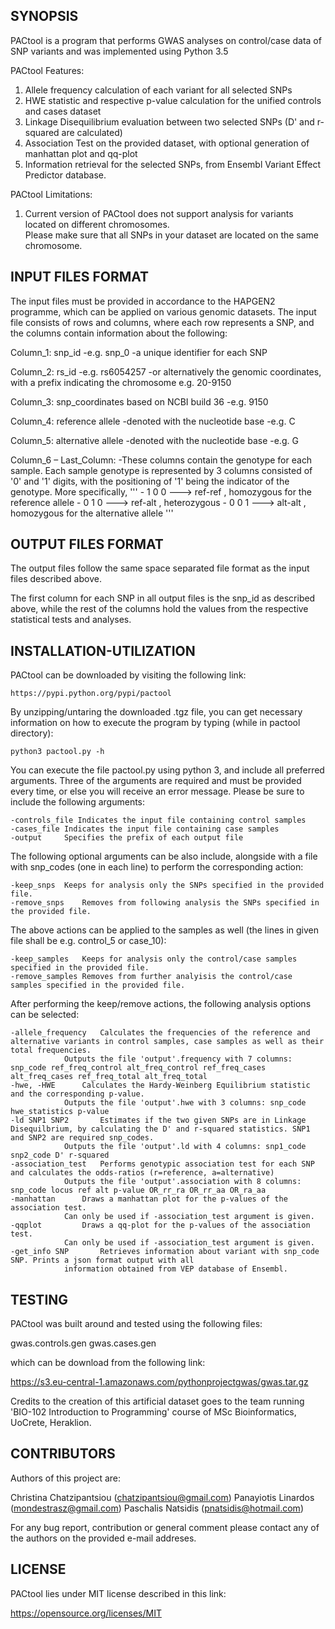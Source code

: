 ## SYNOPSIS


PACtool is a program that performs GWAS analyses on control/case data of SNP variants and was implemented using Python 3.5

PACtool Features:
   
1. Allele frequency calculation of each variant for all selected SNPs
2. HWE statistic and  respective p-value calculation for the unified controls and cases dataset
3. Linkage Disequilibrium evaluation between two selected SNPs  (D' and r-squared are calculated)
4. Association Test on the provided dataset, with optional generation of manhattan plot and qq-plot
5. Information retrieval for the selected SNPs, from Ensembl Variant Effect Predictor database.

PACtool Limitations:
	 
1. Current version of PACtool does not support analysis for variants located on different chromosomes.   
   Please make sure that all SNPs in your dataset are located on the same chromosome.


## INPUT FILES FORMAT

The input files must be provided in accordance to the HAPGEN2 programme, which can be
applied on various genomic datasets. The input file consists of rows and columns, 
where each row represents a SNP, and the columns contain information about the following: 

Column_1: snp_id
	-e.g. snp_0
	-a unique identifier for each SNP 
	

Column_2: rs_id 
	-e.g. rs6054257
	-or alternatively  the genomic coordinates, with a prefix indicating the chromosome e.g. 20-9150

Column_3: snp_coordinates based on NCBI build 36
	-e.g. 9150

Column_4: reference allele
	-denoted with the nucleotide base
	-e.g. C

Column_5: alternative allele
	-denoted with the nucleotide base
	-e.g. G

Column_6 – Last_Column:
	-These columns contain the genotype for each sample. 
	 Each sample genotype is represented by 3 columns consisted of '0' and '1' digits, 
	 with the positioning of '1' being the indicator of the genotype. 
	 More specifically,
   '''
	- 1 0 0 --->  ref-ref , homozygous for the reference allele 
	- 0 1 0 --->  ref-alt , heterozygous
	- 0 0 1 --->  alt-alt , homozygous for the alternative allele
  '''

## OUTPUT FILES FORMAT

The output files follow the same space separated file format as the input files described above.

The first column for each SNP in all output files is the snp_id as described above, 
while the rest of the columns hold the values from the respective statistical tests and analyses.


## INSTALLATION-UTILIZATION

PACtool can be downloaded by visiting the following link:

	https://pypi.python.org/pypi/pactool

By unzipping/untaring the downloaded .tgz file, you can get necessary information on how to execute the program by typing (while in pactool directory):

	python3 pactool.py -h

You can execute the file pactool.py using python 3, and include all preferred arguments. 
Three of the arguments are required and must be provided every time, or else you will receive an error message. 
Please be sure to include the following arguments:

	-controls_file Indicates the input file containing control samples
	-cases_file	Indicates the input file containing case samples
	-output		Specifies the prefix of each output file

The following optional arguments can be also include, alongside with a file with snp_codes (one in each line) to 
perform the corresponding action:
	
	-keep_snps	Keeps for analysis only the SNPs specified in the provided file.
	-remove_snps	Removes from following analysis the SNPs specified in the provided file.

The above actions can be applied to the samples as well (the lines in given file shall be e.g. control_5 or case_10):

	-keep_samples   Keeps for analysis only the control/case samples specified in the provided file.
	-remove_samples Removes from further analyisis the control/case samples specified in the provided file.

After performing the keep/remove actions, the following analysis options can be selected:

	-allele_frequency 	Calculates the frequencies of the reference and alternative variants in control samples, case samples as well as their total frequencies.
				Outputs the file 'output'.frequency with 7 columns: snp_code ref_freq_control alt_freq_control ref_freq_cases alt_freq_cases ref_freq_total alt_freq_total
	-hwe, -HWE		Calculates the Hardy-Weinberg Equilibrium statistic and the corresponding p-value.
				Outputs the file 'output'.hwe with 3 columns: snp_code hwe_statistics p-value
	-ld SNP1 SNP2		Estimates if the two given SNPs are in Linkage Disequilbrium, by calculating the D' and r-squared statistics. SNP1 and SNP2 are required snp_codes.
				Outputs the file 'output'.ld with 4 columns: snp1_code snp2_code D' r-squared
	-association_test	Performs genotypic association test for each SNP and calculates the odds-ratios (r=reference, a=alternative)
				Outputs the file 'output'.association with 8 columns: snp_code locus ref alt p-value OR_rr_ra OR_rr_aa OR_ra_aa
	-manhattan		Draws a manhattan plot for the p-values of the association test.
				Can only be used if -association_test argument is given.
	-qqplot			Draws a qq-plot for the p-values of the association test.
				Can only be used if -association_test argument is given.
	-get_info SNP		Retrieves information about variant with snp_code SNP. Prints a json format output with all
				information obtained from VEP database of Ensembl.



## TESTING

PACtool was built around and tested using the following files:

gwas.controls.gen
gwas.cases.gen


which can be download from the following link:

https://s3.eu-central-1.amazonaws.com/pythonprojectgwas/gwas.tar.gz

Credits to the creation of this artificial dataset goes to the team running 
'BIO-102 Introduction to Programming' course of MSc Bioinformatics, UoCrete, Heraklion.



## CONTRIBUTORS

Authors of this project are:

Christina Chatzipantsiou  (chatzipantsiou@gmail.com)
Panayiotis Linardos       (mondestrasz@gmail.com)
Paschalis Natsidis        (pnatsidis@hotmail.com)

For any bug report, contribution or general comment please contact any of the authors on the provided e-mail addreses.


## LICENSE

PACtool lies under MIT license described in this link:

https://opensource.org/licenses/MIT
